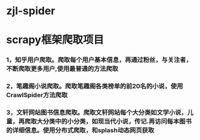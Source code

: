 # zjl-spider
# scrapy框架爬取项目
### 1，知乎用户爬取。爬取每个用户基本信息，再通过粉丝，与关注者，不断爬取更多用户,使用最普通的方法爬取
### 2，笔趣阁小说爬取。爬取笔趣阁各类榜单的前20名的小说，使用CrawlSpider方法爬取
### 3，文轩网站图书信息爬取。爬取文轩网站每个大分类如文学小说，儿童，再爬取大分类中的小分类，如现当代小说，传记.再访问每本图书的详细信息。使用分布式爬取，和splash动态网页获取
